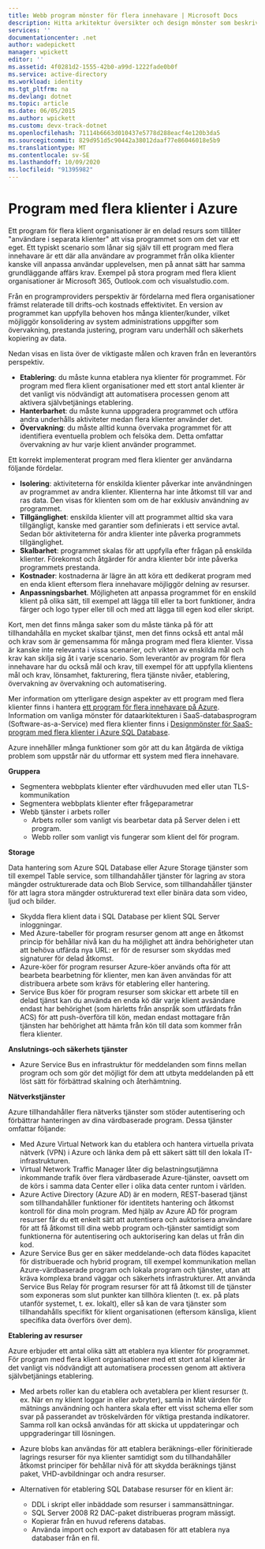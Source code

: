 ```yaml
---
title: Webb program mönster för flera innehavare | Microsoft Docs
description: Hitta arkitektur översikter och design mönster som beskriver hur du implementerar ett webb program för flera innehavare på Azure.
services: ''
documentationcenter: .net
author: wadepickett
manager: wpickett
editor: ''
ms.assetid: 4f0281d2-1555-42b0-a99d-1222fade0b0f
ms.service: active-directory
ms.workload: identity
ms.tgt_pltfrm: na
ms.devlang: dotnet
ms.topic: article
ms.date: 06/05/2015
ms.author: wpickett
ms.custom: devx-track-dotnet
ms.openlocfilehash: 71114b6663d010437e5778d288eacf4e120b3da5
ms.sourcegitcommit: 829d951d5c90442a38012daaf77e86046018e5b9
ms.translationtype: MT
ms.contentlocale: sv-SE
ms.lasthandoff: 10/09/2020
ms.locfileid: "91395982"
---
```

# <a name="multitenant-applications-in-azure"></a>Program med flera klienter i Azure
Ett program för flera klient organisationer är en delad resurs som tillåter "användare i separata klienter" att visa programmet som om det var ett eget. Ett typiskt scenario som lånar sig själv till ett program med flera innehavare är ett där alla användare av programmet från olika klienter kanske vill anpassa användar upplevelsen, men på annat sätt har samma grundläggande affärs krav. Exempel på stora program med flera klient organisationer är Microsoft 365, Outlook.com och visualstudio.com.

Från en programproviders perspektiv är fördelarna med flera organisationer främst relaterade till drifts-och kostnads effektivitet. En version av programmet kan uppfylla behoven hos många klienter/kunder, vilket möjliggör konsolidering av system administrations uppgifter som övervakning, prestanda justering, program varu underhåll och säkerhets kopiering av data.

Nedan visas en lista över de viktigaste målen och kraven från en leverantörs perspektiv.

* **Etablering**: du måste kunna etablera nya klienter för programmet.  För program med flera klient organisationer med ett stort antal klienter är det vanligt vis nödvändigt att automatisera processen genom att aktivera självbetjänings etablering.
* **Hanterbarhet**: du måste kunna uppgradera programmet och utföra andra underhålls aktiviteter medan flera klienter använder det.
* **Övervakning**: du måste alltid kunna övervaka programmet för att identifiera eventuella problem och felsöka dem. Detta omfattar övervakning av hur varje klient använder programmet.

Ett korrekt implementerat program med flera klienter ger användarna följande fördelar.

* **Isolering**: aktiviteterna för enskilda klienter påverkar inte användningen av programmet av andra klienter. Klienterna har inte åtkomst till var and ras data. Den visas för klienten som om de har exklusiv användning av programmet.
* **Tillgänglighet**: enskilda klienter vill att programmet alltid ska vara tillgängligt, kanske med garantier som definierats i ett service avtal. Sedan bör aktiviteterna för andra klienter inte påverka programmets tillgänglighet.
* **Skalbarhet**: programmet skalas för att uppfylla efter frågan på enskilda klienter. Förekomst och åtgärder för andra klienter bör inte påverka programmets prestanda.
* **Kostnader**: kostnaderna är lägre än att köra ett dedikerat program med en enda klient eftersom flera innehavare möjliggör delning av resurser.
* **Anpassningsbarhet**. Möjligheten att anpassa programmet för en enskild klient på olika sätt, till exempel att lägga till eller ta bort funktioner, ändra färger och logo typer eller till och med att lägga till egen kod eller skript.

Kort, men det finns många saker som du måste tänka på för att tillhandahålla en mycket skalbar tjänst, men det finns också ett antal mål och krav som är gemensamma för många program med flera klienter. Vissa är kanske inte relevanta i vissa scenarier, och vikten av enskilda mål och krav kan skilja sig åt i varje scenario. Som leverantör av program för flera innehavare har du också mål och krav, till exempel för att uppfylla klientens mål och krav, lönsamhet, fakturering, flera tjänste nivåer, etablering, övervakning av övervakning och automatisering.

Mer information om ytterligare design aspekter av ett program med flera klienter finns i hantera [ett program för flera innehavare på Azure][Hosting a Multi-Tenant Application on Azure]. Information om vanliga mönster för dataarkitekturen i SaaS-databasprogram (Software-as-a-Service) med flera klienter finns i [Designmönster för SaaS-program med flera klienter i Azure SQL Database](sql-database/sql-database-design-patterns-multi-tenancy-saas-applications.md). 

Azure innehåller många funktioner som gör att du kan åtgärda de viktiga problem som uppstår när du utformar ett system med flera innehavare.

**Gruppera**

* Segmentera webbplats klienter efter värdhuvuden med eller utan TLS-kommunikation
* Segmentera webbplats klienter efter frågeparametrar
* Webb tjänster i arbets roller
  * Arbets roller som vanligt vis bearbetar data på Server delen i ett program.
  * Webb roller som vanligt vis fungerar som klient del för program.

**Storage**

Data hantering som Azure SQL Database eller Azure Storage tjänster som till exempel Table service, som tillhandahåller tjänster för lagring av stora mängder ostrukturerade data och Blob Service, som tillhandahåller tjänster för att lagra stora mängder ostrukturerad text eller binära data som video, ljud och bilder.

* Skydda flera klient data i SQL Database per klient SQL Server inloggningar.
* Med Azure-tabeller för program resurser genom att ange en åtkomst princip för behållar nivå kan du ha möjlighet att ändra behörigheter utan att behöva utfärda nya URL: er för de resurser som skyddas med signaturer för delad åtkomst.
* Azure-köer för program resurser Azure-köer används ofta för att bearbeta bearbetning för klienter, men kan även användas för att distribuera arbete som krävs för etablering eller hantering.
* Service Bus köer för program resurser som skickar ett arbete till en delad tjänst kan du använda en enda kö där varje klient avsändare endast har behörighet (som härletts från anspråk som utfärdats från ACS) för att push-överföra till kön, medan endast mottagare från tjänsten har behörighet att hämta från kön till data som kommer från flera klienter.

**Anslutnings-och säkerhets tjänster**

* Azure Service Bus en infrastruktur för meddelanden som finns mellan program och som gör det möjligt för dem att utbyta meddelanden på ett löst sätt för förbättrad skalning och återhämtning.

**Nätverkstjänster**

Azure tillhandahåller flera nätverks tjänster som stöder autentisering och förbättrar hanteringen av dina värdbaserade program. Dessa tjänster omfattar följande:

* Med Azure Virtual Network kan du etablera och hantera virtuella privata nätverk (VPN) i Azure och länka dem på ett säkert sätt till den lokala IT-infrastrukturen.
* Virtual Network Traffic Manager låter dig belastningsutjämna inkommande trafik över flera värdbaserade Azure-tjänster, oavsett om de körs i samma data Center eller i olika data center runtom i världen.
* Azure Active Directory (Azure AD) är en modern, REST-baserad tjänst som tillhandahåller funktioner för identitets hantering och åtkomst kontroll för dina moln program. Med hjälp av Azure AD för program resurser får du ett enkelt sätt att autentisera och auktorisera användare för att få åtkomst till dina webb program och-tjänster samtidigt som funktionerna för autentisering och auktorisering kan delas ut från din kod.
* Azure Service Bus ger en säker meddelande-och data flödes kapacitet för distribuerade och hybrid program, till exempel kommunikation mellan Azure-värdbaserade program och lokala program och tjänster, utan att kräva komplexa brand väggar och säkerhets infrastrukturer. Att använda Service Bus Relay för program resurser för att få åtkomst till de tjänster som exponeras som slut punkter kan tillhöra klienten (t. ex. på plats utanför systemet, t. ex. lokalt), eller så kan de vara tjänster som tillhandahålls specifikt för klient organisationen (eftersom känsliga, klient specifika data överförs över dem).

**Etablering av resurser**

Azure erbjuder ett antal olika sätt att etablera nya klienter för programmet. För program med flera klient organisationer med ett stort antal klienter är det vanligt vis nödvändigt att automatisera processen genom att aktivera självbetjänings etablering.

* Med arbets roller kan du etablera och avetablera per klient resurser (t. ex. När en ny klient loggar in eller avbryter), samla in Mät värden för mätnings användning och hantera skala efter ett visst schema eller som svar på passerandet av tröskelvärden för viktiga prestanda indikatorer. Samma roll kan också användas för att skicka ut uppdateringar och uppgraderingar till lösningen.
* Azure blobs kan användas för att etablera beräknings-eller förinitierade lagrings resurser för nya klienter samtidigt som du tillhandahåller åtkomst principer för behållar nivå för att skydda beräknings tjänst paket, VHD-avbildningar och andra resurser.
* Alternativen för etablering SQL Database resurser för en klient är:
  
  * DDL i skript eller inbäddade som resurser i sammansättningar.
  * SQL Server 2008 R2 DAC-paket distribueras program mässigt.
  * Kopierar från en huvud referens databas.
  * Använda import och export av databasen för att etablera nya databaser från en fil.

<!--links-->

[Hosting a Multi-Tenant Application on Azure]: https://msdn.microsoft.com/library/hh534480.aspx
[Designing Multitenant Applications on Azure]: https://msdn.microsoft.com/library/windowsazure/hh689716
